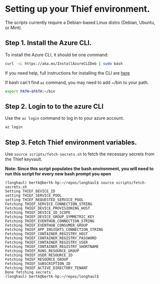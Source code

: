 # Setting up your Thief environment.

The scripts currently require a Debian-based Linux distro (Debian, Ubuntu, or Mint).

## Step 1. Install the Azure CLI.

To install the Azure CLI, it should be one command:

```bash
curl -sL https://aka.ms/InstallAzureCLIDeb | sudo bash
```

If you need help, full instructions for installing the CLI are [here](https://docs.microsoft.com/en-us/cli/azure/install-azure-cli-apt?view=azure-cli-latest)

If bash can't find `az` command, you may need to add ~/bin to your path.
```bash
export PATH=$PATH:~/bin
```

## Step 2. Login to to the azure CLI

Use the `az login` command to log in to your azure account.

```bash
az login
```

## Step 3. Fetch Thief environment variables.

Use `source scripts/fetch-secrets.sh` to fetch the necessary secrets from the Thief keyvault.

**__Note: Since this script populates the bash environment, you will need to run this script for every new bash prompt you open__**


```
(longhaul) bertk@bertk-hp:~/repos/longhaul$ source scripts/fetch-secrets.sh
Setting THIEF_DEVICE_ID
setting THIEF_SERVICE_POOL
setting THIEF_REQUESTED_SERVICE_POOL
Fetching THIEF_SERVICE_CONNECTION_STRING
Fetching THIEF_DEVICE_PROVISIONING_HOST
Fetching THIEF_DEVICE_ID_SCOPE
Fetching THIEF_DEVICE_GROUP_SYMMETRIC_KEY
Fetching THIEF_EVENTHUB_CONNECTION_STRING
Fetching THIEF_EVENTHUB_CONSUMER_GROUP
Fetching THIEF_APP_INSIGHTS_CONNECTION_STRING
Fetching THIEF_CONTAINER_REGISTRY_HOST
Fetching THIEF_CONTAINER_REGISTRY_PASSWORD
Fetching THIEF_CONTAINER_REGISTRY_USER
Fetching THIEF_CONTAINER_REGISTRY_SHORTNAME
Fetching THIEF_RUNS_RESOURCE_GROUP
Fetching THIEF_USER_RESOURCE_ID
Fetching THIEF_RESOURCE_GROUP
Fetching THIEF_SUBSCRIPTION_ID
Fetching THIEF_ACTIVE_DIRECTORY_TENANT
Done fetching secrets
(longhaul) bertk@bertk-hp:~/repos/longhaul$
```

